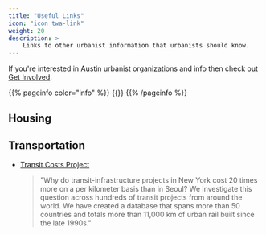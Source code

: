 ```yaml
---
title: "Useful Links"
icon: "icon twa-link"
weight: 20
description: >
    Links to other urbanist information that urbanists should know.
---
```

If you're interested in Austin urbanist organizations and info then check out [Get Involved](/austin/get_involved).

{{% pageinfo color="info" %}}
{{<contribute>}}
{{% /pageinfo %}}

## Housing

## Transportation

- [Transit Costs Project](https://transitcosts.com/)
    > "Why do transit-infrastructure projects in New York cost 20 times more on a per kilometer basis than in Seoul? We investigate this question across hundreds of transit projects from around the world. We have created a database that spans more than 50 countries and totals more than 11,000 km of urban rail built since the late 1990s."
